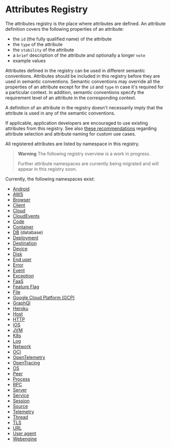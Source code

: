 <!--- Hugo front matter used to generate the website version of this page:
linkTitle: Registry
weight: -2
--->

# Attributes Registry

The attributes registry is the place where attributes are defined. An attribute definition covers the following properties of an attribute:

- the `id` (the fully qualified name) of the attribute
- the `type` of the attribute
- the `stability` of the attribute
- a `brief` description of the attribute and optionally a longer `note`
- example values

Attributes defined in the registry can be used in different semantic conventions. Attributes should be included in this registry before they are used in semantic conventions. Semantic conventions may override all the properties of an attribute except for the `id` and `type` in case it's required for a particular context. In addition, semantic conventions specify the requirement level of an attribute in the corresponding context.

A definition of an attribute in the registry doesn't necessarily imply that the attribute is used in any of the semantic conventions.

If applicable, application developers are encouraged to use existing attributes from this registry. See also [these recommendations][developers recommendations] regarding attribute selection and attribute naming for custom use cases.

All registered attributes are listed by namespace in this registry.

> **Warning**
> The following registry overview is a work in progress.
>
> Further attribute namespaces are currently being migrated and will appear in this registry soon.

Currently, the following namespaces exist:

* [Android](android.md)
* [AWS](aws.md)
* [Browser](browser.md)
* [Client](client.md)
* [Cloud](cloud.md)
* [CloudEvents](cloudevents.md)
* [Code](code.md)
* [Container](container.md)
* [DB](db.md) (database)
* [Deployment](deployment.md)
* [Destination](destination.md)
* [Device](device.md)
* [Disk](disk.md)
* [End user](enduser.md)
* [Error](error.md)
* [Event](event.md)
* [Exception](exception.md)
* [FaaS](faas.md)
* [Feature Flag](feature-flag.md)
* [File](file.md)
* [Google Cloud Platform (GCP)](gcp.md)
* [GraphQl](graphql.md)
* [Heroku](heroku.md)
* [Host](host.md)
* [HTTP](http.md)
* [iOS](ios.md)
* [JVM](jvm.md)
* [K8s](k8s.md)
* [Log](log.md)
* [Network](network.md)
* [OCI](oci.md)
* [OpenTelemetry](otel.md)
* [OpenTracing](opentracing.md)
* [OS](os.md)
* [Peer](peer.md)
* [Process](process.md)
* [RPC](rpc.md)
* [Server](server.md)
* [Service](service.md)
* [Session](session.md)
* [Source](source.md)
* [Telemetry](telemetry.md)
* [Thread](thread.md)
* [TLS](tls.md)
* [URL](url.md)
* [User agent](user-agent.md)
* [Webengine](webengine.md)

[developers recommendations]: ../general/attribute-naming.md#recommendations-for-application-developers
